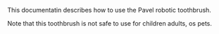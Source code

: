 This documentatin describes how to use the Pavel robotic toothbrush.

Note that this toothbrush is not safe to use for children adults, os pets.